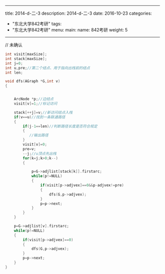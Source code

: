 
---
title: 2014-d-二-3
description: 2014-d-二-3
date: 2016-10-23
categories:
  - "东北大学842考研"
tags:
  - "东北大学842考研"
menu:
  main:
    name: 842考研
    weight: 5
---


// 未确认


```cpp
int visit[maxSize];
int stack[maxSize];
int j=0;
int u,pre;//第二个结点、用于指向出栈前的结点
int len;

void dfs(AGraph *G,int v)
{


    ArcNode *p;//边结点
    visit[v]=1;//标记访问

    stack[++j]=v;//新访问结点入栈
    if(v==u)//找到一条联通路径
    {
        if(j-1==len)//判断路径长度是否符合规定
        {
           //输出路径
        }
        visit[v]=0;
        pre=v;
        --j;//u顶点先出栈
        for(k=j;k>0;k--)
        {

            p=G->adjlist[stack[k]].firstarc;
            while(p!=NULL)
            {
                if(visit[p->adjvex]==0&&p-adjvex!=pre)
                {
                    dfs(G,p->adjvex);
                }
                p=p->next;
            }
        }
    }

    p=G->adjlist[v].firstarc;
    while(p!=NULL)
    {
        if(visit[p->adjvex]==0)
        {
            dfs(G,p->adjvex);
        }
        p=p->next;
    }
}


```

